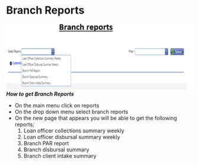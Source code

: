 # Branch Reports
![How to get branch reports on the MFI Expert system](./images/Branch_Reports.png "Branch Reports")\
***How to get Branch Reports***

- On the main menu click on reports
- On the drop down menu select branch reports
- On the new page that appears you will be able to get the following reports;
  1.	Loan officer collections summary weekly
  2.	Loan officer disbursal summary weekly
  3.	Branch PAR report
  4.	Branch disbursal summary
  5.	Branch client intake summary

